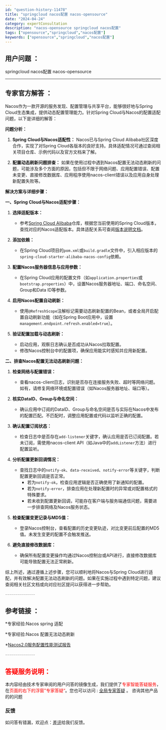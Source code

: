 ```yaml
---
id: "question-history-11478"
title: "springcloud nacos配置 nacos-opensource"
date: "2024-04-24"
category: expertConsultation
description: "nacos-opensource springcloud nacos配置"
tags: ["opensource","springcloud","nacos配置"]
keywords: ["opensource","springcloud","nacos配置"]
---
```


## 用户问题 ： 
 springcloud nacos配置 nacos-opensource 

---------------
## 专家官方解答 ：

Nacos作为一款开源的服务发现、配置管理与共享平台，能够很好地与Spring Cloud生态集成，提供动态配置管理能力。针对Spring Cloud与Nacos的配置适配问题，以下是详细的解答：

**问题分析：**

1. **Spring Cloud与Nacos适配性：** Nacos已与Spring Cloud Alibaba社区深度合作，实现了对Spring Cloud各版本的良好支持。具体适配情况可通过查阅相关项目仓库、示例代码以及官方文档来了解。

2. **配置动态刷新问题排查：** 如果在使用过程中遇到Nacos配置无法动态刷新的问题，可能涉及多个方面的原因，包括但不限于网络问题、应用配置错误、配置未变更、直接修改数据库、应用程序使用nacos-client错误以及应用自身处理新配置失败等。

**解决方案与详细步骤：**

**一、Spring Cloud与Nacos适配步骤：**

1. **选择适配版本：**
   - 参考[Spring Cloud Alibaba](https://github.com/alibaba/spring-cloud-alibaba)仓库，根据您当前使用的Spring Cloud版本，查找对应的Nacos适配版本。具体适配关系可查阅[版本说明文档](https://sca.aliyun.com/zh-cn/docs/next/overview/version-explain)。

2. **添加依赖：**
   - 在Spring Cloud项目的`pom.xml`或`build.gradle`文件中，引入相应版本的`spring-cloud-starter-alibaba-nacos-config`依赖。

3. **配置Nacos服务器信息与应用参数：**
   - 在Spring Cloud应用的配置文件（如`application.properties`或`bootstrap.properties`）中，设置Nacos服务器地址、端口、命名空间、Group和Data ID等参数。

4. **启用Nacos配置自动刷新：**
   - 使用`@RefreshScope`注解标记需要动态刷新配置的Bean，或者全局开启配置自动刷新功能（如在Spring Boot应用中，设置`management.endpoint.refresh.enabled=true`）。

5. **验证配置加载与动态刷新：**
   - 启动应用，观察日志确认是否成功从Nacos拉取配置。
   - 修改Nacos控制台中的配置项，确保应用能实时感知并应用新配置。

**二、排查Nacos配置无法动态刷新问题：**

1. **检查网络与配置错误：**
   - 查看nacos-client日志，识别是否存在连接服务失败、超时等网络问题。如有，请修复网络环境或配置错误（如Nacos服务器地址、端口等）。

2. **核实DataID、Group与命名空间：**
   - 确认应用中订阅的DataID、Group与命名空间是否与实际在Nacos中发布的配置匹配。不匹配时，调整应用配置或代码以监听正确的配置。

3. **确认配置订阅状态：**
   - 检查日志中是否存在`add-listener`关键字，确认应用是否已订阅配置。若未订阅，需使用nacos-client API（如Java中的`addListener`方法）进行配置监听。

4. **分析配置更新回调情况：**
   - 查找日志中的`notify-ok`、`data-received`、`notify-error`等关键字，判断配置更新回调是否正常。
     - 若为`notify-ok`，检查应用逻辑是否正确使用了新通知的配置。
     - 若为`notify-error`，排查应用在处理新配置时的异常或对配置格式的特殊要求。
     - 若未收到配置更新回调，可能存在客户端与服务端通信问题，需要进一步排查网络及Nacos服务状态。

5. **检查配置变更记录与MD5值：**
   - 登录Nacos控制台，查看配置的历史变更轨迹，对比变更前后配置的MD5值。未发生变更的配置不会触发推送。

6. **避免直接修改数据库：**
   - 确保所有配置变更操作均通过Nacos控制台或API进行，直接修改数据库可能导致配置无法正常刷新。

综上所述，通过遵循上述步骤，您可以顺利地将Nacos与Spring Cloud进行适配，并有效解决配置无法动态刷新的问题。如果在实施过程中遇到特定问题，建议查阅相关社区文档或向对应社区提问以获得进一步帮助。


<font color="#949494">---------------</font> 


## 参考链接 ：

*专家经验:Nacos spring 适配 
 
 *专家经验:Nacos 配置无法动态刷新 
 
 *[Nacos2.0服务配置性能测试报告](https://nacos.io/docs/latest/guide/admin/nacos2-config-benchmark)


 <font color="#949494">---------------</font> 
 


## <font color="#FF0000">答疑服务说明：</font> 

本内容经由技术专家审阅的用户问答的镜像生成，我们提供了<font color="#FF0000">专家智能答疑服务</font>，在<font color="#FF0000">页面的右下的浮窗”专家答疑“</font>。您也可以访问 : [全局专家答疑](https://opensource.alibaba.com/chatBot) 。 咨询其他产品的的问题

### 反馈
如问答有错漏，欢迎点：[差评](https://ai.nacos.io/user/feedbackByEnhancerGradePOJOID?enhancerGradePOJOId=11728)给我们反馈。
